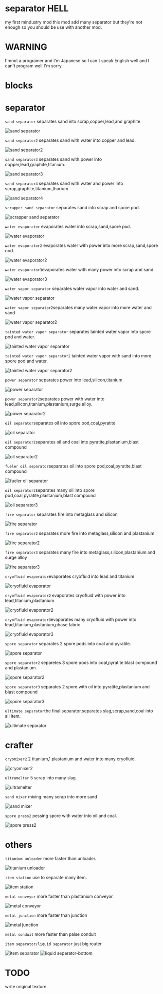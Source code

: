 # separator HELL
my first mindustry mod this mod add many separator
but they're not enough so you should be use with another mod.
# WARNING
I'mnot a programer and I'm Japanese
so I can't speak English well and I can't program well
I'm sorry.

# blocks

# separator

`sand separator`   separates sand into scrap,copper,lead,and graphite.

![sand separator](https://user-images.githubusercontent.com/98581612/156863937-b726604f-301e-437c-9f06-fa4e5f452562.png)

`sand separator2`   separates sand with water into copper and lead.

![sand separator2](https://user-images.githubusercontent.com/98581612/156863958-b6dd3a8c-60c7-4791-bfff-3d462764ebed.png)

`sand separator3`   separates sand with power into copper,lead,graphite,titanium.

![sand separator3](https://user-images.githubusercontent.com/98581612/156863974-793bf5ed-3266-4685-b821-4d756059d31f.png)

`sand separator4`   separates sand with water and power into scrap,graphite,titanium,thorium

![sand separator4](https://user-images.githubusercontent.com/98581612/156863981-d055bdc3-af20-4c86-b656-a2551edf3c2e.png)
 
`scrapper sand separator`   separates sand into scrap and spore pod.

![scrapper sand separator](https://user-images.githubusercontent.com/98581612/156863983-fdf471c7-ff5e-441a-8636-9c5cef3d2ca1.png)
 
`water evaporator`   evaporates water into scrap,sand,spore pod.

![water evaporator](https://user-images.githubusercontent.com/98581612/156864000-e9e26c39-79db-4db9-be3b-3b7e3562f2f5.png)

`water evaporator2`   evaporates water with power into more scrap,sand,spore ood.

![water evaporator2](https://user-images.githubusercontent.com/98581612/156864012-37c846dd-55a4-4575-a961-abdfe78a5dd4.png)

`water evaporator3`evaporates water with many power into scrap and sand.

![water evaporator3](https://user-images.githubusercontent.com/98581612/156864018-89283f47-f1a1-490c-9004-22c5970f7209.png)

`water vapor separator` separates water vapor into water and sand.

![water vapor separator](https://user-images.githubusercontent.com/98581612/157130035-f9facbfd-d0e5-4ec9-b4fa-4b506e134558.png)

`water vapor separator2`separates many water vapor into more water and sand

![water vapor separator2](https://user-images.githubusercontent.com/98581612/157130303-5d9fba01-ead7-422d-b853-4675fce2afca.png)

`tainted water vapor separator` separates tainted water vapor into spore pod and water.

![tainted water vapor separator](https://user-images.githubusercontent.com/98581612/157130489-8d2ebe62-7958-45f7-a4d9-a1e948fde286.png)

`tainted water vapor separator2` tainted water vapor with sand into more spore pod and water.

![tainted water vapor separator2](https://user-images.githubusercontent.com/98581612/157130729-f6caf046-157a-4e8f-a637-e1c6eff875d7.png)

`power separator`   separates power into lead,silicon,titanium.

![power separator](https://user-images.githubusercontent.com/98581612/156864023-9407d170-eb66-4ede-91f9-36ec623a8e1e.png)

`power separator2`separates power with water into lead,silicon,titanium,plastanium,surge alloy.

![power separator2](https://user-images.githubusercontent.com/98581612/156864028-6c75ddc6-6ac6-4142-950c-5982aa56af6a.png)

`oil separator`separates oil into spore pod,coal,pyratite

![oil separator](https://user-images.githubusercontent.com/98581612/156906211-969a84cc-5f95-409f-8318-46c65a0d0064.png)

`oil separator2`separates oil and coal into pyratite,plastanium,blast compound

![oil separator2](https://user-images.githubusercontent.com/98581612/156906216-88191663-46db-4772-aefe-8d6daa954b55.png)

`fueler oil separator`separates oil into  spore pod,coal,pyratite,blast compound

![fueler oil separator](https://user-images.githubusercontent.com/98581612/156906219-a0e9dda3-7411-4907-9154-56531359ca95.png)

`oil separator3`separates many oil into spore pod,coal,pyratite,plastanium,blast compound

![oil separator3](https://user-images.githubusercontent.com/98581612/156906223-491cf4a5-46d7-4bc1-85e7-0d2b19b5e8b5.png)


`fire separator` separates fire into metaglass and silicon

![fire separator](https://user-images.githubusercontent.com/98581612/158043764-5a7e5ff2-1529-4b9a-808b-7e7108431fb7.png)

`fire separator2` separates more fire into metaglass,silicon and plastanium

![fire separator2](https://user-images.githubusercontent.com/98581612/158043809-554c2466-3698-44c6-aec3-3fe102bae1fc.png)

`fire separator3` separates many fire into metaglass,silicon,plastanium and surge alloy

![fire separator3](https://user-images.githubusercontent.com/98581612/158043842-e30343d1-e6c9-47aa-813b-a6b55cb3e0cc.png)

`cryofluid evaporator`evaporates cryofluid into lead and titanium

![cryofluid evaporator](https://user-images.githubusercontent.com/98581612/156906233-1ac6a9f5-937c-4879-8a27-a9c9e9c9e3e6.png)

`cryofluid evaporator2` evaporates cryofluid with power into lead,titanium,plastanium

![cryofluid evaporator2](https://user-images.githubusercontent.com/98581612/156906238-030d6fc5-0f86-4523-bb64-7eb5a43c2e6f.png)

`cryofluid evaporator3`evaporates many cryofluid with power into lead,titanium,plastanium,phase fabric

![cryofluid evaporator3](https://user-images.githubusercontent.com/98581612/156906241-46670779-7dc1-4225-9fc7-530d57cd3bb2.png)

`spore separator` separates 2 spore pods into coal and pyratite.

![spore separator](https://user-images.githubusercontent.com/98581612/158039475-abbbcddf-1fe4-4245-ae1c-852c41c7d5a8.png)

`spore separator2` separetes 3 spore pods into coal,pyratite blast compound and plastanium.

![spore separator2](https://user-images.githubusercontent.com/98581612/158039515-0df929d2-93c5-497a-9f5b-d3321af493f9.png)

`spore separator3` separates 2 spore with oil into pyratite,plastanium and blast compound

![spore separator3](https://user-images.githubusercontent.com/98581612/158043735-d36e5856-4352-4f4e-a33e-69ef31846eac.png)

`ultimate separator`the final separator.separates slag,scrap,sand,coal into all item.

![ultimate separator](https://user-images.githubusercontent.com/98581612/156945752-08856fd0-18af-4d84-973c-81147e9aa906.png)

# crafter

`cryomixer2`   2 titanium,1 plastanium and water into many cryofluid.

![cryomixer2](https://user-images.githubusercontent.com/98581612/156864037-c899ecd1-0743-4146-b0c2-a6398aca76c9.png)

`ultramelter`   5 scrap into many slag.

![ultramelter](https://user-images.githubusercontent.com/98581612/156864044-28cb430c-b538-4acc-b58d-77288fd786ff.png)

`sand mixer` mixing many scrap into more sand 

![sand mixer](https://user-images.githubusercontent.com/98581612/156906253-6d3fc2d6-5d89-4837-8979-326399d8fbbf.png)

`spore press2` pessing spore with water into oil and coal.

![spore press2](https://user-images.githubusercontent.com/98581612/158008096-018dc39a-87f4-4416-b236-cbd66d7fc8cb.png)

# others

`titanium unloader` more faster than unloader.

![titanium unloader](https://user-images.githubusercontent.com/98581612/156864076-50565ca2-9668-46b7-9fbf-fe28822f8918.png)

`item station` use to separate many item.

![item station](https://user-images.githubusercontent.com/98581612/156945780-4a4d0808-d983-4c30-b8ee-5b9f8c94bb96.png)

`metal conveyor` more faster than plastanium conveyor.

![metal conveyor](https://user-images.githubusercontent.com/98581612/158008103-b6d5dbd5-683b-4966-8c6a-05cf0e53b379.png)

`metal junction` more faster than junction

![metal junction](https://user-images.githubusercontent.com/98581612/158177879-b8d9938f-fdb0-4f70-b54f-5c93c695bc7a.png)

`metal conduit` more faster than palse conduit

`item separator/liquid separator` just big router

![item separator](https://user-images.githubusercontent.com/98581612/158039367-e48da2d3-679c-4486-9128-a88a7f8c20e4.png)
![liquid separator-bottom](https://user-images.githubusercontent.com/98581612/158039379-60562935-cb30-490f-b77c-491026c8d5d8.png)

# TODO
write original texture
